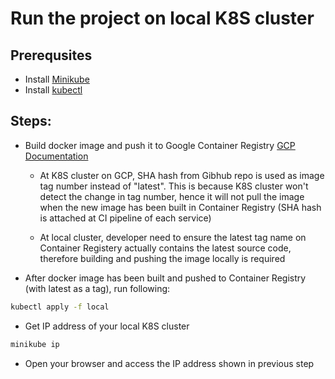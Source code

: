 # Run the project on local K8S cluster

## Prerequsites

- Install [Minikube](https://minikube.sigs.k8s.io/docs/start/)
- Install [kubectl](https://kubernetes.io/docs/tasks/tools/install-kubectl/)


## Steps: 
- Build docker image and push it to Google Container Registry [GCP Documentation](https://cloud.google.com/container-registry/docs/pushing-and-pulling)

    - At K8S cluster on GCP, SHA hash from Gibhub repo is used as image tag number instead of "latest". This is because K8S cluster won't detect the change in tag number, hence it will not pull the image when the new image has been built in Container Registry (SHA hash is attached at CI pipeline of each service)

    - At local cluster, developer need to ensure the latest tag name on Container Registery actually contains the latest source code, therefore building and pushing the image locally is required

- After docker image has been built and pushed to Container Registry (with latest as a tag), run following:

```bash
kubectl apply -f local
```

- Get IP address of your local K8S cluster

```bash
minikube ip
```

- Open your browser and access the IP address shown in previous step




